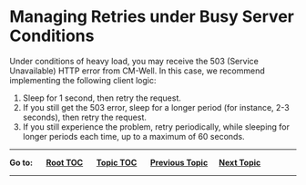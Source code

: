 # Managing Retries under Busy Server Conditions

Under conditions of heavy load, you may receive the 503 (Service Unavailable) HTTP error from CM-Well. In this case, we recommend implementing the following client logic:

1. Sleep for 1 second, then retry the request.
2. If you still get the 503 error, sleep for a longer period (for instance, 2-3 seconds), then retry the request.
3. If you still experience the problem, retry periodically, while sleeping for longer periods each time, up to a maximum of 60 seconds.

----

**Go to:** &nbsp;&nbsp;&nbsp;&nbsp; [**Root TOC**](CM-Well.RootTOC.md) &nbsp;&nbsp;&nbsp;&nbsp; [**Topic TOC**](DevGuide.BestPractices.TOC.md) &nbsp;&nbsp;&nbsp;&nbsp; [**Previous Topic**](DevGuide.BestPractices.ConditionalUpdates.md)&nbsp;&nbsp;&nbsp;&nbsp; [**Next Topic**](DevGuide.BestPractices.StreamingMethods.md)  

----